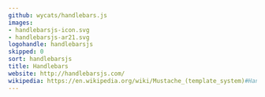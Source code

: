```yaml
---
github: wycats/handlebars.js
images:
- handlebarsjs-icon.svg
- handlebarsjs-ar21.svg
logohandle: handlebarsjs
skipped: 0
sort: handlebarsjs
title: Handlebars
website: http://handlebarsjs.com/
wikipedia: https://en.wikipedia.org/wiki/Mustache_(template_system)#Handlebars
---
```

